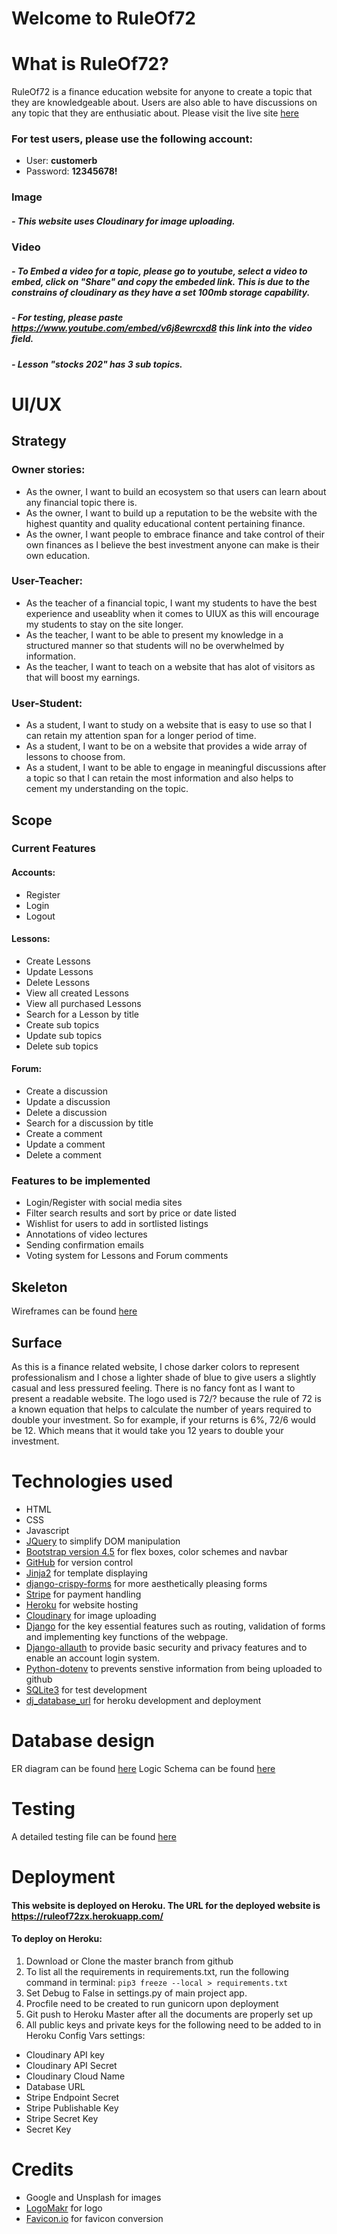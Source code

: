 # Welcome to RuleOf72



# What is RuleOf72?
RuleOf72 is a finance education website for anyone to create a topic that they are knowledgeable about. Users are also able to have discussions on any topic that they are enthusiatic about.
Please visit the live site [here](https://ruleof72zx.herokuapp.com/) 

### For test users, please use the following account:
- User: **customerb**
- Password: **12345678!**
### Image
##### - This website uses Cloudinary for image uploading.
### Video
##### - To Embed a video for a topic, please go to youtube, select a video to embed, click on "Share" and copy the embeded link. This is due to the constrains of cloudinary as they have a set 100mb storage capability. 
##### - For testing, please paste <https://www.youtube.com/embed/v6j8ewrcxd8> this link into the video field.
##### - Lesson "stocks 202" has 3 sub topics.


# UI/UX


## Strategy
### Owner stories:

- As the owner, I want to build an ecosystem so that users can learn about any financial topic there is.
- As the owner, I want to build up a reputation to be the website with the highest quantity and quality educational content pertaining finance.
- As the owner, I want people to embrace finance and take control of their own finances as I believe the best investment anyone can make is their own education.

### User-Teacher:

- As the teacher of a financial topic, I want my students to have the best experience and useablity when it comes to UIUX as this will encourage my students to stay on the site longer.
- As the teacher, I want to be able to present my knowledge in a structured manner so that students will no be overwhelmed by information.
- As the teacher, I want to teach on a website that has alot of visitors as that will boost my earnings.

### User-Student:

- As a student, I want to study on a website that is easy to use so that I can retain my attention span for a longer period of time.
- As a student, I want to be on a website that provides a wide array of lessons to choose from.
- As a student, I want to be able to engage in meaningful discussions after a topic so that I can retain the most information and also helps to cement my understanding on the topic.


## Scope

### Current Features

#### Accounts:
- Register
- Login
- Logout
#### Lessons:
- Create Lessons
- Update Lessons
- Delete Lessons
- View all created Lessons
- View all purchased Lessons
- Search for a Lesson by title
- Create sub topics
- Update sub topics
- Delete sub topics
#### Forum:
- Create a discussion
- Update a discussion
- Delete a discussion
- Search for a discussion by title
- Create a comment
- Update a comment
- Delete a comment

### Features to be implemented

- Login/Register with social media sites
- Filter search results and sort by price or date listed
- Wishlist for users to add in sortlisted listings
- Annotations of video lectures 
- Sending confirmation emails
- Voting system for Lessons and Forum comments

## Skeleton

Wireframes can be found [here](https://github.com/liuzhenxin2/RuleOf72/tree/master/wireframes)

## Surface

As this is a finance related website, I chose darker colors to represent professionalism and I chose a lighter shade of blue to give users a slightly casual and less pressured feeling. There is no fancy font as I want to present a readable website.
The logo used is 72/? because the rule of 72 is a known equation that helps to calculate the number of years required to double your investment. So for example, if your returns is 6%, 72/6 would be 12. Which means that it would take you 12 years to double your investment.

# Technologies used

- HTML
- CSS
- Javascript
- [JQuery](https://jquery.com/) to simplify DOM manipulation
- [Bootstrap version 4.5](https://getbootstrap.com/docs/4.5/getting-started/introduction/) for flex boxes, color schemes and navbar
- [GitHub](https://github.com/) for version control
- [Jinja2](https://jinja.palletsprojects.com/en/2.11.x/) for template displaying
- [django-crispy-forms](https://django-crispy-forms.readthedocs.io/en/latest/) for more aesthetically pleasing forms
- [Stripe](https://stripe.com/en-sg) for payment handling
- [Heroku](https://dashboard.heroku.com/apps) for website hosting
- [Cloudinary](https://cloudinary.com/) for image uploading
- [Django](https://www.djangoproject.com/) for the key essential features such as routing, validation of forms and implementing key functions of the webpage.
- [Django-allauth](https://django-allauth.readthedocs.io/en/latest/installation.html) to provide basic security and privacy features and to enable an account login system.
- [Python-dotenv](https://pypi.org/project/python-dotenv/) to prevents senstive information from being uploaded to github
- [SQLite3](https://www.sqlite.org/index.html) for test development
- [dj_database_url](https://pypi.org/project/dj-database-url/) for heroku development and deployment


# Database design

ER diagram can be found [here](https://github.com/liuzhenxin2/RuleOf72/blob/master/ERD72.png)
Logic Schema can be found [here](https://github.com/liuzhenxin2/RuleOf72/blob/master/LogicS72.png)

# Testing

A detailed testing file can be found [here](https://github.com/liuzhenxin2/RuleOf72/blob/master/ruleof72%20test.pdf)

# Deployment

#### This website is deployed on Heroku. The URL for the deployed website is https://ruleof72zx.herokuapp.com/

#### To deploy on Heroku:

1. Download or Clone the master branch from github
2. To list all the requirements in requirements.txt, run the following command in terminal:
```pip3 freeze --local > requirements.txt```
3. Set Debug to False in settings.py of main project app.
4. Procfile need to be created to run gunicorn upon deployment
5. Git push to Heroku Master after all the documents are properly set up
6. All public keys and private keys for the following need to be added to in Heroku Config Vars settings:
- Cloudinary API key
- Cloudinary API Secret
- Cloudinary Cloud Name
- Database URL
- Stripe Endpoint Secret
- Stripe Publishable Key
- Stripe Secret Key
- Secret Key
# Credits

- Google and Unsplash for images
- [LogoMakr](https://logomakr.com/) for logo
- [Favicon.io](https://favicon.io/) for favicon conversion

